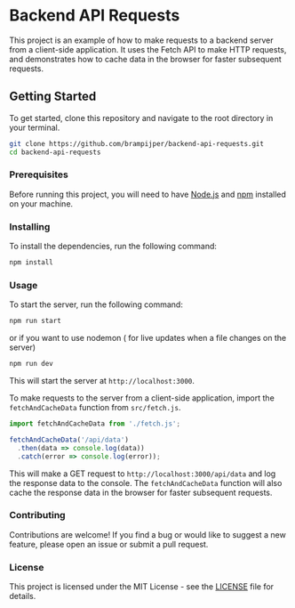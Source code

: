 # Backend API Requests

This project is an example of how to make requests to a backend server from a client-side application. It uses the Fetch API to make HTTP requests, and demonstrates how to cache data in the browser for faster subsequent requests.

## Getting Started

To get started, clone this repository and navigate to the root directory in your terminal.

```bash
git clone https://github.com/brampijper/backend-api-requests.git
cd backend-api-requests
```

### Prerequisites

Before running this project, you will need to have [Node.js](https://nodejs.org/en/) and [npm](https://www.npmjs.com/) installed on your machine.

### Installing

To install the dependencies, run the following command:

```bash
npm install
```

### Usage

To start the server, run the following command:

```bash
npm run start
```

or if you want to use nodemon ( for live updates when a file changes on the server)

```bash
npm run dev
```

This will start the server at `http://localhost:3000`.

To make requests to the server from a client-side application, import the `fetchAndCacheData` function from `src/fetch.js`.

```javascript
import fetchAndCacheData from './fetch.js';

fetchAndCacheData('/api/data')
  .then(data => console.log(data))
  .catch(error => console.log(error));
```

This will make a GET request to `http://localhost:3000/api/data` and log the response data to the console. The `fetchAndCacheData` function will also cache the response data in the browser for faster subsequent requests.

### Contributing

Contributions are welcome! If you find a bug or would like to suggest a new feature, please open an issue or submit a pull request.

### License

This project is licensed under the MIT License - see the [LICENSE](LICENSE) file for details.